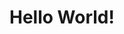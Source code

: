 <html>
  <head>
    <meta charset="utf-8">
    <title>page.title</title>
    <link rel="stylesheet" type="text/scss" href="css/style.css">
  </head>
  <body>
     <h1>Hello World!</h1>
  </body>
 </html>
